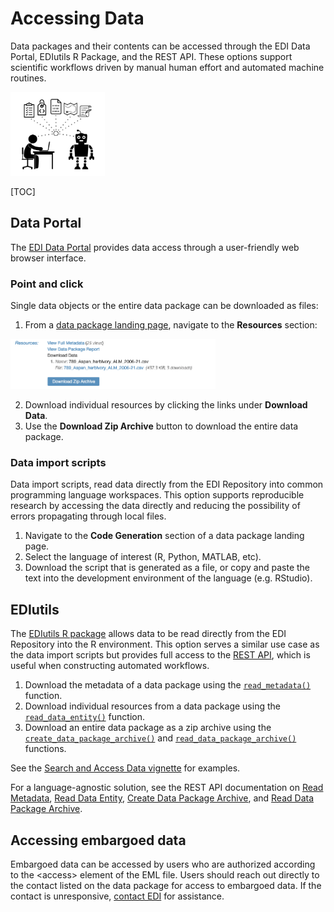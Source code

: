 # Accessing Data

Data packages and their contents can be accessed through the EDI Data Portal, EDIutils R Package, and the REST API. These options support scientific workflows driven by manual human effort and automated machine routines.

<img src="/static/images/access.png" width="30%">

[TOC]

## Data Portal

The [EDI Data Portal](https://portal.edirepository.org/nis/home.jsp) provides data access through a user-friendly web browser interface.

### Point and click

Single data objects or the entire data package can be downloaded as files:

1. From a [data package landing page](/templates/resources/data-package-pages.md), navigate to the **Resources** section:

<img class="screen-shot" src="/static/images/access-resources.png" width="65%">

2. Download individual resources by clicking the links under **Download Data**.
3. Use the **Download Zip Archive** button to download the entire data package.

### Data import scripts

Data import scripts, read data directly from the EDI Repository into common programming language workspaces. This option supports reproducible research by accessing the data directly and reducing the possibility of errors propagating through local files.

1. Navigate to the **Code Generation** section of a data package landing page. 
2. Select the language of interest (R, Python, MATLAB, etc).
3. Download the script that is generated as a file, or copy and paste the text into the development environment of the language (e.g. RStudio).

## EDIutils

The [EDIutils R package](https://ediorg.github.io/EDIutils/) allows data to be read directly from the EDI Repository into the R environment. This option serves a similar use case as the data import scripts but provides full access to the [REST API](https://pastaplus-core.readthedocs.io/en/latest/doc_tree/about.html), which is useful when constructing automated workflows.

1. Download the metadata of a data package using the [`read_metadata()`](https://ediorg.github.io/EDIutils/reference/read_metadata.html) function.
2. Download individual resources from a data package using the [`read_data_entity()`](https://ediorg.github.io/EDIutils/reference/read_data_entity.html) function.
3. Download an entire data package as a zip archive using the [`create_data_package_archive()`](https://ediorg.github.io/EDIutils/reference/create_data_package_archive.html) and [`read_data_package_archive()`](https://ediorg.github.io/EDIutils/reference/read_data_package_archive.html) functions.

See the [Search and Access Data vignette](https://ediorg.github.io/EDIutils/articles/search_and_access.html) for examples.

For a language-agnostic solution, see the REST API documentation on [Read Metadata](https://pastaplus-core.readthedocs.io/en/latest/doc_tree/pasta_api/data_package_manager_api.html#read-metadata), [Read Data Entity](https://pastaplus-core.readthedocs.io/en/latest/doc_tree/pasta_api/data_package_manager_api.html#read-data-entity), [Create Data Package Archive](https://pastaplus-core.readthedocs.io/en/latest/doc_tree/pasta_api/data_package_manager_api.html#create-data-package-archive), and [Read Data Package Archive](https://pastaplus-core.readthedocs.io/en/latest/doc_tree/pasta_api/data_package_manager_api.html#read-data-package-archive-1).


## Accessing embargoed data

Embargoed data can be accessed by users who are authorized according to the &lt;access> element of the EML file. Users should reach out directly to the contact listed on the data package for access to embargoed data. If the contact is unresponsive, [contact EDI](/templates/support/contact-us.md) for assistance.
